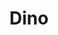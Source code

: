 ---
blog: https://dino.im/blog/
git: https://github.com/dino/dino
logohandle: dinoim
sort: dino
title: Dino
website: https://dino.im/
---